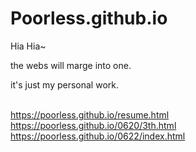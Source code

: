 # Poorless.github.io
Hia Hia~

the webs will marge into one.


it's just my personal work.

<BR/>https://poorless.github.io/resume.html
<BR/>https://poorless.github.io/0620/3th.html
<BR/>https://poorless.github.io/0622/index.html
